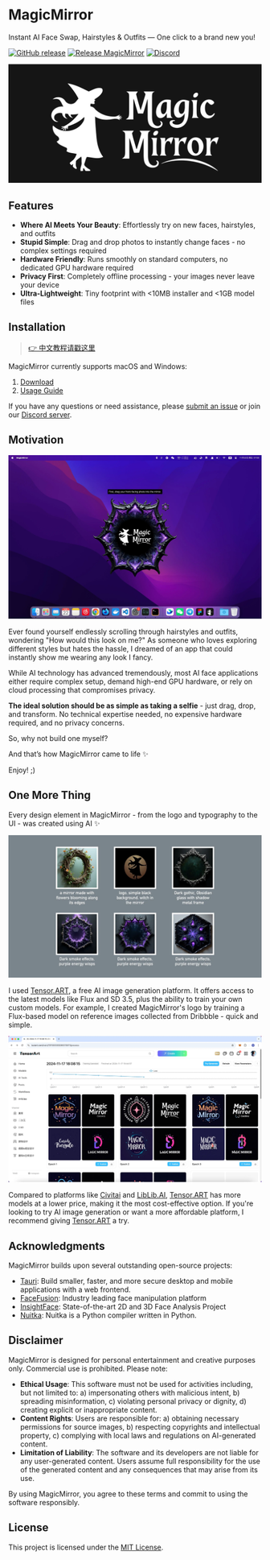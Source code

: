 # MagicMirror

Instant AI Face Swap, Hairstyles & Outfits — One click to a brand new you!

[![GitHub release](https://img.shields.io/github/v/release/idootop/MagicMirror.svg)](https://github.com/idootop/MagicMirror/releases) [![Release MagicMirror](https://github.com/idootop/MagicMirror/actions/workflows/build-app.yaml/badge.svg)](https://github.com/idootop/MagicMirror/actions/workflows/build-app.yaml) [![Discord](https://img.shields.io/discord/1309845147433042002?logo=discord&logoColor=white)](https://discord.gg/87RuMC5smy)

![](src/assets/images/magic-mirror.svg)

## Features

- **Where AI Meets Your Beauty**: Effortlessly try on new faces, hairstyles, and outfits
- **Stupid Simple**: Drag and drop photos to instantly change faces - no complex settings required
- **Hardware Friendly**: Runs smoothly on standard computers, no dedicated GPU hardware required
- **Privacy First**: Completely offline processing - your images never leave your device
- **Ultra-Lightweight**: Tiny footprint with <10MB installer and <1GB model files

## Installation

> [👉 中文教程请戳这里](./README.zh-CN.md)

MagicMirror currently supports macOS and Windows:

1. [Download](https://github.com/idootop/MagicMirror/releases/tag/app-v1.0.0)
2. [Usage Guide](https://thread-sphynx-f26.notion.site/MagicMirror-User-Guide-147aea89ebf680c189cdd76f5668261a)

If you have any questions or need assistance, please [submit an issue](https://github.com/idootop/MagicMirror/issues) or join our [Discord server](https://discord.gg/87RuMC5smy).

## Motivation

![](screenshots/demo.webp)

Ever found yourself endlessly scrolling through hairstyles and outfits, wondering "How would this look on me?" As someone who loves exploring different styles but hates the hassle, I dreamed of an app that could instantly show me wearing any look I fancy.

While AI technology has advanced tremendously, most AI face applications either require complex setup, demand high-end GPU hardware, or rely on cloud processing that compromises privacy.

**The ideal solution should be as simple as taking a selfie** - just drag, drop, and transform. No technical expertise needed, no expensive hardware required, and no privacy concerns.

So, why not build one myself?

And that’s how MagicMirror came to life ✨

Enjoy! ;)

## One More Thing

Every design element in MagicMirror - from the logo and typography to the UI - was created using AI ✨

![](screenshots/aigc.webp)

I used [Tensor.ART](https://tensor.art/), a free AI image generation platform. It offers access to the latest models like Flux and SD 3.5, plus the ability to train your own custom models. For example, I created MagicMirror's logo by training a Flux-based model on reference images collected from Dribbble - quick and simple.

![](screenshots/train.webp)

Compared to platforms like [Civitai](https://civitai.com/) and [LibLib.AI](https://www.liblib.art/), [Tensor.ART](https://tensor.art/) has more models at a lower price, making it the most cost-effective option. If you're looking to try AI image generation or want a more affordable platform, I recommend giving [Tensor.ART](https://tensor.art/) a try.

## Acknowledgments

MagicMirror builds upon several outstanding open-source projects:

- [Tauri](https://github.com/tauri-apps/tauri): Build smaller, faster, and more secure desktop and mobile applications with a web frontend.
- [FaceFusion](https://github.com/facefusion/facefusion): Industry leading face manipulation platform
- [InsightFace](https://github.com/deepinsight/insightface): State-of-the-art 2D and 3D Face Analysis Project
- [Nuitka](https://github.com/Nuitka/Nuitka): Nuitka is a Python compiler written in Python.

## Disclaimer

MagicMirror is designed for personal entertainment and creative purposes only. Commercial use is prohibited. Please note:

- **Ethical Usage**: This software must not be used for activities including, but not limited to: a) impersonating others with malicious intent, b) spreading misinformation, c) violating personal privacy or dignity, d) creating explicit or inappropriate content.
- **Content Rights**: Users are responsible for: a) obtaining necessary permissions for source images, b) respecting copyrights and intellectual property, c) complying with local laws and regulations on AI-generated content.
- **Limitation of Liability**: The software and its developers are not liable for any user-generated content. Users assume full responsibility for the use of the generated content and any consequences that may arise from its use.

By using MagicMirror, you agree to these terms and commit to using the software responsibly.

## License

This project is licensed under the [MIT License](./LICENSE).
